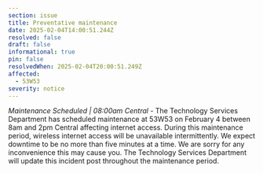 ```yaml
---
section: issue
title: Preventative maintenance
date: 2025-02-04T14:00:51.244Z
resolved: false
draft: false
informational: true
pin: false
resolvedWhen: 2025-02-04T20:00:51.249Z
affected:
  - 53W53
severity: notice
---
```

*Maintenance Scheduled | 08:00am Central* - The Technology Services Department has scheduled maintenance at 53W53 on February 4 between 8am and 2pm Central affecting internet access. During this maintenance period, wireless internet access will be unavailable intermittently. We expect downtime to be no more than five minutes at a time. We are sorry for any inconvenience this may cause you. The Technology Services Department will update this incident post throughout the maintenance period.